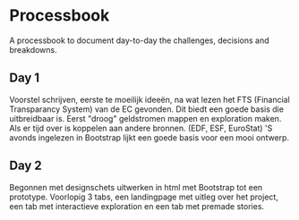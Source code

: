 # Processbook
A processbook to document day-to-day the challenges, decisions and breakdowns.

## Day 1
Voorstel schrijven, eerste te moeilijk ideeën, na wat lezen het FTS (Financial Transparancy System) van de EC gevonden.
Dit biedt een goede basis die uitbreidbaar is. Eerst "droog" geldstromen mappen en exploration maken. Als er tijd over is koppelen aan andere bronnen. (EDF, ESF, EuroStat)
'S avonds ingelezen in Bootstrap lijkt een goede basis voor een mooi ontwerp.

## Day 2
Begonnen met designschets uitwerken in html met Bootstrap tot een prototype. Voorlopig 3 tabs, een landingpage met uitleg over het project, een tab met interactieve exploration en een tab met premade stories.
